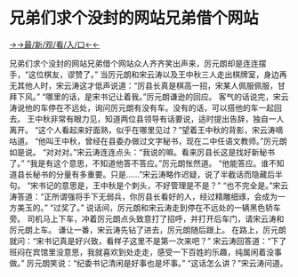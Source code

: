 # 兄弟们求个没封的网站兄弟借个网站

<a href="https://hyp.senfoop.com?https://github.com">→→最/新/观/看/入/口←←</a>


兄弟们求个没封的网站兄弟借个网站众人齐齐笑出声来，厉元朗却是连连摆手，“这位棋友，谬赞了。”
当厉元朗和宋云涛以及王中秋三人走出棋牌室，身边再无其他人时，宋云涛这才低声说道：“厉县长真是棋高一招，宋某人佩服佩服，甘拜下风。”
“哪里的话，是宋书记让着我。”厉元朗谦逊的回应。
客气的话说完，宋云涛说他的车停在不远处，询问厉元朗有没有车。没有的话，可以搭他的车一起回去。
王中秋非常有眼力见，知道两位县领导有话要说，适时提出告辞，独自一人离开。
“这个人看起来好面熟，似乎在哪里见过？”望着王中秋的背影，宋云涛嘀咕道。
“他叫王中秋，曾经在县委办做过文字秘书，现在二中任语文教师。”厉元朗如是说。
“对对对。”宋云涛连连点头：“我说的嘛。看来厉县长这是找好新秘书了。”
“我是有这个意思，不知道他答不答应。”厉元朗怅然道。
“他能答应。谁不知道县长秘书的分量有多重要。只是……”宋云涛略作迟疑，说了半截话而隐藏后半句。
“宋书记的意思是，王中秋是个刺头，不好管理是不是？”
“也不完全是。”宋云涛答道：“正所谓强将手下无弱兵，你厉县长看好的人，经过精雕细琢，会成为一方美玉的。”
“过奖了。”
说话间，厉元朗和宋云涛走到停在不远处的一辆黑色轿车旁。
司机马上下车，冲着厉元朗点头致意打了招呼，并打开后车门，请宋云涛和厉元朗上车。
谦让一番，宋云涛先钻了进去，厉元朗随后跟上。
在路上，厉元朗就问：“宋书记真是好兴致，看样子这里不是第一次来吧？”
宋云涛回答道：“下了班闷在宾馆里没意思，我就喜欢到处走走，感受一下百姓的乐趣，纯属闲着没事做。”
厉元朗笑说：“纪委书记清闲是好事也是坏事。”
“这话怎么讲？”宋云涛问道。
